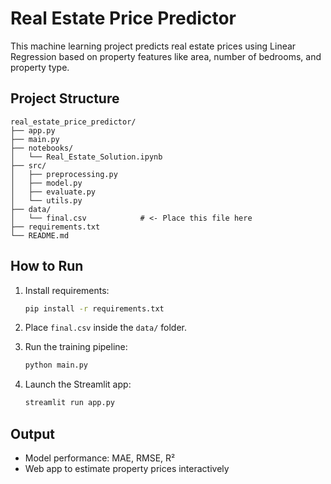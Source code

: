 # Real Estate Price Predictor

This machine learning project predicts real estate prices using Linear Regression based on property features like area, number of bedrooms, and property type.

## Project Structure

```
real_estate_price_predictor/
├── app.py
├── main.py
├── notebooks/
│   └── Real_Estate_Solution.ipynb
├── src/
│   ├── preprocessing.py
│   ├── model.py
│   ├── evaluate.py
│   └── utils.py
├── data/
│   └── final.csv            # <- Place this file here
├── requirements.txt
└── README.md
```

## How to Run

1. Install requirements:
   ```bash
   pip install -r requirements.txt
   ```

2. Place `final.csv` inside the `data/` folder.

3. Run the training pipeline:
   ```bash
   python main.py
   ```

4. Launch the Streamlit app:
   ```bash
   streamlit run app.py
   ```

## Output

- Model performance: MAE, RMSE, R²
- Web app to estimate property prices interactively